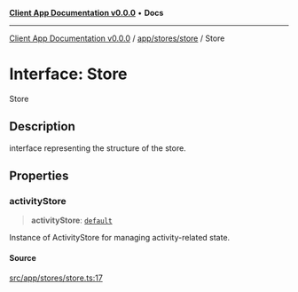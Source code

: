 [**Client App Documentation v0.0.0**](../../../../README.md) • **Docs**

***

[Client App Documentation v0.0.0](../../../../README.md) / [app/stores/store](../README.md) / Store

# Interface: Store

Store

## Description

interface representing the structure of the store.

## Properties

### activityStore

> **activityStore**: [`default`](../../activityStore/classes/default.md)

Instance of ActivityStore for managing activity-related state.

#### Source

[src/app/stores/store.ts:17](https://github.com/jimmykurian/Reactivities/blob/b7deb33720de249fc2929bf02ab0ec1eb6fc42cc/client-app/src/app/stores/store.ts#L17)

